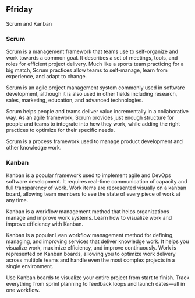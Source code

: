 ## <strike>F</strike>friday
Scrum and Kanban

### Scrum
Scrum is a management framework that teams use to self-organize and work towards a common goal. It describes a set of meetings, tools, and roles for efficient project delivery. Much like a sports team practicing for a big match, Scrum practices allow teams to self-manage, learn from experience, and adapt to change.

Scrum is an agile project management system commonly used in software development, although it is also used in other fields including research, sales, marketing, education, and advanced technologies.

Scrum helps people and teams deliver value incrementally in a collaborative way. As an agile framework, Scrum provides just enough structure for people and teams to integrate into how they work, while adding the right practices to optimize for their specific needs.

Scrum is a process framework used to manage product development and other knowledge work.

### Kanban
Kanban is a popular framework used to implement agile and DevOps software development. It requires real-time communication of capacity and full transparency of work. Work items are represented visually on a kanban board, allowing team members to see the state of every piece of work at any time.

Kanban is a workflow management method that helps organizations manage and improve work systems. Learn how to visualize work and improve efficiency with Kanban.

Kanban is a popular Lean workflow management method for defining, managing, and improving services that deliver knowledge work. It helps you visualize work, maximize efficiency, and improve continuously. Work is represented on Kanban boards, allowing you to optimize work delivery across multiple teams and handle even the most complex projects in a single environment.

Use Kanban boards to visualize your entire project from start to finish. Track everything from sprint planning to feedback loops and launch dates—all in one workflow.
